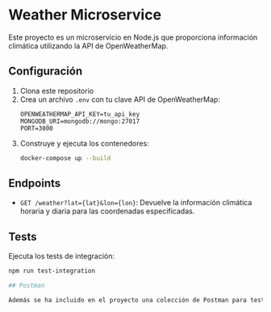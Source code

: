 # Weather Microservice

Este proyecto es un microservicio en Node.js que proporciona información climática utilizando la API de OpenWeatherMap.

## Configuración

1. Clona este repositorio
2. Crea un archivo `.env` con tu clave API de OpenWeatherMap:
    ```
    OPENWEATHERMAP_API_KEY=tu_api_key
    MONGODB_URI=mongodb://mongo:27017
    PORT=3000
    ```
3. Construye y ejecuta los contenedores:
    ```bash
    docker-compose up --build
    ```

## Endpoints

- `GET /weather?lat={lat}&lon={lon}`: Devuelve la información climática horaria y diaria para las coordenadas especificadas.

## Tests

Ejecuta los tests de integración:
```bash
npm run test-integration

## Postman

Además se ha incluido en el proyecto una colección de Postman para testear la API fácilmente. 



